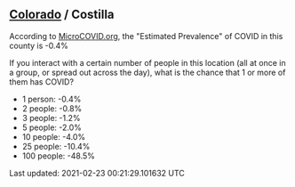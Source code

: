 
## [Colorado](/united-states/colorado) / Costilla

According to [MicroCOVID.org](http://microcovid.org),
the "Estimated Prevalence" of COVID in this county is -0.4%

If you interact with a certain number of people in this location
(all at once in a group, or spread out across the day), what is the chance that
1 or more of them has COVID?

- 1 person: -0.4%
- 2 people: -0.8%
- 3 people: -1.2%
- 5 people: -2.0%
- 10 people: -4.0%
- 25 people: -10.4%
- 100 people: -48.5%

Last updated: 2021-02-23 00:21:29.101632 UTC

